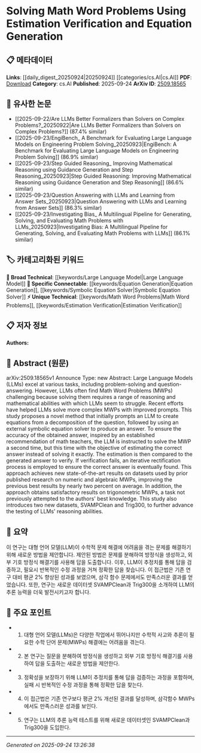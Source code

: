 <!-- KEYWORD_LINKING_METADATA:
{
  "processed_timestamp": "2025-09-24T13:26:38.187333",
  "vocabulary_version": "1.0",
  "selected_keywords": [
    "Large Language Model",
    "Math Word Problems",
    "Equation Generation",
    "Estimation Verification",
    "Symbolic Equation Solver"
  ],
  "rejected_keywords": [],
  "similarity_scores": {
    "Large Language Model": 0.85,
    "Math Word Problems": 0.78,
    "Equation Generation": 0.8,
    "Estimation Verification": 0.82,
    "Symbolic Equation Solver": 0.75
  },
  "extraction_method": "AI_prompt_based",
  "budget_applied": true,
  "candidates_json": {
    "candidates": [
      {
        "surface": "Large Language Models",
        "canonical": "Large Language Model",
        "aliases": [
          "LLMs"
        ],
        "category": "broad_technical",
        "rationale": "This term is central to the paper's methodology and connects to a wide range of research in AI and NLP.",
        "novelty_score": 0.45,
        "connectivity_score": 0.88,
        "specificity_score": 0.65,
        "link_intent_score": 0.85
      },
      {
        "surface": "Math Word Problems",
        "canonical": "Math Word Problems",
        "aliases": [
          "MWPs"
        ],
        "category": "unique_technical",
        "rationale": "This is a specific problem domain addressed by the paper, providing a unique context for linking.",
        "novelty_score": 0.75,
        "connectivity_score": 0.7,
        "specificity_score": 0.8,
        "link_intent_score": 0.78
      },
      {
        "surface": "Equation Generation",
        "canonical": "Equation Generation",
        "aliases": [
          "Equation Creation"
        ],
        "category": "specific_connectable",
        "rationale": "This process is a key step in the proposed method, linking to mathematical reasoning and problem-solving.",
        "novelty_score": 0.68,
        "connectivity_score": 0.72,
        "specificity_score": 0.77,
        "link_intent_score": 0.8
      },
      {
        "surface": "Estimation Verification",
        "canonical": "Estimation Verification",
        "aliases": [
          "Verification by Estimation"
        ],
        "category": "unique_technical",
        "rationale": "This novel approach is central to the paper's contribution and offers a unique linking opportunity.",
        "novelty_score": 0.82,
        "connectivity_score": 0.65,
        "specificity_score": 0.85,
        "link_intent_score": 0.82
      },
      {
        "surface": "Symbolic Equation Solver",
        "canonical": "Symbolic Equation Solver",
        "aliases": [
          "Symbolic Solver"
        ],
        "category": "specific_connectable",
        "rationale": "This tool is integral to the method described, connecting to computational mathematics.",
        "novelty_score": 0.6,
        "connectivity_score": 0.78,
        "specificity_score": 0.7,
        "link_intent_score": 0.75
      }
    ],
    "ban_list_suggestions": [
      "method",
      "approach",
      "results"
    ]
  },
  "decisions": [
    {
      "candidate_surface": "Large Language Models",
      "resolved_canonical": "Large Language Model",
      "decision": "linked",
      "scores": {
        "novelty": 0.45,
        "connectivity": 0.88,
        "specificity": 0.65,
        "link_intent": 0.85
      }
    },
    {
      "candidate_surface": "Math Word Problems",
      "resolved_canonical": "Math Word Problems",
      "decision": "linked",
      "scores": {
        "novelty": 0.75,
        "connectivity": 0.7,
        "specificity": 0.8,
        "link_intent": 0.78
      }
    },
    {
      "candidate_surface": "Equation Generation",
      "resolved_canonical": "Equation Generation",
      "decision": "linked",
      "scores": {
        "novelty": 0.68,
        "connectivity": 0.72,
        "specificity": 0.77,
        "link_intent": 0.8
      }
    },
    {
      "candidate_surface": "Estimation Verification",
      "resolved_canonical": "Estimation Verification",
      "decision": "linked",
      "scores": {
        "novelty": 0.82,
        "connectivity": 0.65,
        "specificity": 0.85,
        "link_intent": 0.82
      }
    },
    {
      "candidate_surface": "Symbolic Equation Solver",
      "resolved_canonical": "Symbolic Equation Solver",
      "decision": "linked",
      "scores": {
        "novelty": 0.6,
        "connectivity": 0.78,
        "specificity": 0.7,
        "link_intent": 0.75
      }
    }
  ]
}
-->

# Solving Math Word Problems Using Estimation Verification and Equation Generation

## 📋 메타데이터

**Links**: [[daily_digest_20250924|20250924]] [[categories/cs.AI|cs.AI]]
**PDF**: [Download](https://arxiv.org/pdf/2509.18565.pdf)
**Category**: cs.AI
**Published**: 2025-09-24
**ArXiv ID**: [2509.18565](https://arxiv.org/abs/2509.18565)

## 🔗 유사한 논문
- [[2025-09-22/Are LLMs Better Formalizers than Solvers on Complex Problems?_20250922|Are LLMs Better Formalizers than Solvers on Complex Problems?]] (87.4% similar)
- [[2025-09-23/EngiBench_ A Benchmark for Evaluating Large Language Models on Engineering Problem Solving_20250923|EngiBench: A Benchmark for Evaluating Large Language Models on Engineering Problem Solving]] (86.9% similar)
- [[2025-09-23/Step Guided Reasoning_ Improving Mathematical Reasoning using Guidance Generation and Step Reasoning_20250923|Step Guided Reasoning: Improving Mathematical Reasoning using Guidance Generation and Step Reasoning]] (86.6% similar)
- [[2025-09-23/Question Answering with LLMs and Learning from Answer Sets_20250923|Question Answering with LLMs and Learning from Answer Sets]] (86.3% similar)
- [[2025-09-23/Investigating Bias_ A Multilingual Pipeline for Generating, Solving, and Evaluating Math Problems with LLMs_20250923|Investigating Bias: A Multilingual Pipeline for Generating, Solving, and Evaluating Math Problems with LLMs]] (86.1% similar)

## 🏷️ 카테고리화된 키워드
**🧠 Broad Technical**: [[keywords/Large Language Model|Large Language Model]]
**🔗 Specific Connectable**: [[keywords/Equation Generation|Equation Generation]], [[keywords/Symbolic Equation Solver|Symbolic Equation Solver]]
**⚡ Unique Technical**: [[keywords/Math Word Problems|Math Word Problems]], [[keywords/Estimation Verification|Estimation Verification]]

## 📋 저자 정보

**Authors:** 

## 📄 Abstract (원문)

arXiv:2509.18565v1 Announce Type: new 
Abstract: Large Language Models (LLMs) excel at various tasks, including problem-solving and question-answering. However, LLMs often find Math Word Problems (MWPs) challenging because solving them requires a range of reasoning and mathematical abilities with which LLMs seem to struggle. Recent efforts have helped LLMs solve more complex MWPs with improved prompts. This study proposes a novel method that initially prompts an LLM to create equations from a decomposition of the question, followed by using an external symbolic equation solver to produce an answer. To ensure the accuracy of the obtained answer, inspired by an established recommendation of math teachers, the LLM is instructed to solve the MWP a second time, but this time with the objective of estimating the correct answer instead of solving it exactly. The estimation is then compared to the generated answer to verify. If verification fails, an iterative rectification process is employed to ensure the correct answer is eventually found. This approach achieves new state-of-the-art results on datasets used by prior published research on numeric and algebraic MWPs, improving the previous best results by nearly two percent on average. In addition, the approach obtains satisfactory results on trigonometric MWPs, a task not previously attempted to the authors' best knowledge. This study also introduces two new datasets, SVAMPClean and Trig300, to further advance the testing of LLMs' reasoning abilities.

## 📝 요약

이 연구는 대형 언어 모델(LLM)이 수학적 문제 해결에 어려움을 겪는 문제를 해결하기 위해 새로운 방법을 제안합니다. 제안된 방법은 문제를 분해하여 방정식을 생성하고, 외부 기호 방정식 해결기를 사용해 답을 도출합니다. 이후, LLM이 추정치를 통해 답을 검증하고, 필요시 반복적인 수정 과정을 거쳐 정확한 답을 찾습니다. 이 접근법은 기존 연구 대비 평균 2% 향상된 성과를 보였으며, 삼각 함수 문제에서도 만족스러운 결과를 얻었습니다. 또한, 연구는 새로운 데이터셋 SVAMPClean과 Trig300을 소개하여 LLM의 추론 능력을 더욱 발전시키고자 합니다.

## 🎯 주요 포인트

- 1. 대형 언어 모델(LLMs)은 다양한 작업에서 뛰어나지만 수학적 사고와 추론이 필요한 수학 단어 문제(MWPs) 해결에는 어려움을 겪는다.
- 2. 본 연구는 질문을 분해하여 방정식을 생성하고 외부 기호 방정식 해결기를 사용하여 답을 도출하는 새로운 방법을 제안한다.
- 3. 정확성을 보장하기 위해 LLM이 추정치를 통해 답을 검증하는 과정을 포함하며, 실패 시 반복적인 수정 과정을 통해 정확한 답을 찾는다.
- 4. 이 접근법은 기존 연구보다 평균 2% 개선된 결과를 달성하며, 삼각함수 MWPs에서도 만족스러운 성과를 보인다.
- 5. 연구는 LLM의 추론 능력 테스트를 위해 새로운 데이터셋인 SVAMPClean과 Trig300을 도입한다.


---

*Generated on 2025-09-24 13:26:38*